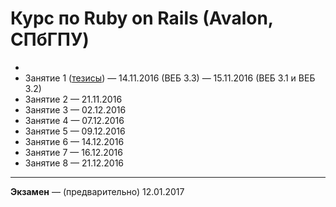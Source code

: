 Курс по Ruby on Rails (Avalon, СПбГПУ)
======================================

* 
* Занятие 1 ([тезисы](lab1.md)) — 14.11.2016 (ВЕБ 3.3) — 15.11.2016 (ВЕБ 3.1 и ВЕБ 3.2)
* Занятие 2 — 21.11.2016
* Занятие 3 — 02.12.2016
* Занятие 4 — 07.12.2016
* Занятие 5 — 09.12.2016
* Занятие 6 — 14.12.2016
* Занятие 7 — 16.12.2016
* Занятие 8 — 21.12.2016

---

**Экзамен** — (предварительно) 12.01.2017
